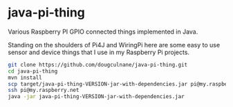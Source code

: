 # java-pi-thing

Various Raspberry PI GPIO connected things implemented in Java.

Standing on the shoulders of Pi4J and WiringPi here are some easy to use sensor and device things that I use in my Raspberry Pi projects.

```bash
git clone https://github.com/dougculnane/java-pi-thing.git
cd java-pi-thing
mvn install
scp target/java-pi-thing-VERSION-jar-with-dependencies.jar pi@my.raspberry.net:
ssh pi@my.raspberry.net
java -jar java-pi-thing-VERSION-jar-with-dependencies.jar
```
